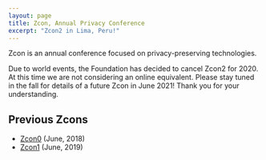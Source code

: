 ```yaml
---
layout: page
title: Zcon, Annual Privacy Conference
excerpt: "Zcon2 in Lima, Peru!"
---
```


Zcon is an annual conference focused on privacy-preserving technologies.

Due to world events, the Foundation has decided to cancel Zcon2 for 2020. At this time we are not considering an online equivalent. Please stay tuned in the fall for details of a future Zcon in June 2021! Thank you for your understanding.

## Previous Zcons

* [Zcon0](https://www.zfnd.org/zcon/0/) (June, 2018)
* [Zcon1](https://www.zfnd.org/zcon/1/) (June, 2019)

